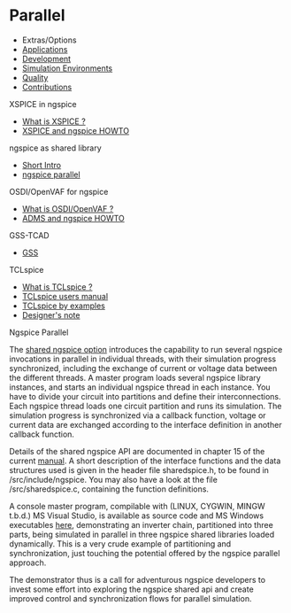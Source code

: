 # Parallel

- Extras/Options
- [Applications](./applic.html)
- [Development](./devel.html)
- [Simulation Environments](./resources.html)
- [Quality](./quality.html)
- [Contributions](./contrib.html)

XSPICE in ngspice

- [What is XSPICE ?](./xspice.html)
- [XSPICE and ngspice HOWTO](./xspicehowto.html)

ngspice as shared library

- [Short Intro](./shared.html)
- [ngspice parallel](./parallel.html)

OSDI/OpenVAF for ngspice

- [What is OSDI/OpenVAF ?](./osdi.html)
- [ADMS and ngspice HOWTO](./admshowto.html)

GSS-TCAD

- [GSS](./gss.html)

TCLspice

- [What is TCLspice ?](./tclspice.html)
- [TCLspice users manual](./tclusers.html)
- [TCLspice by examples](./tclexamples.html)
- [Designer's note](./tclnotes.html)

Ngspice Parallel

The [shared ngspice option](./shared.html) introduces the capability to run several ngspice invocations in parallel in individual threads, with their simulation progress synchronized, including the exchange of current or voltage data between the different threads. A master program loads several ngspice library instances, and starts an individual ngspice thread in each instance. You have to divide your circuit into partitions and define their interconnections. Each ngspice thread loads one circuit partition and runs its simulation. The simulation progress is synchronized via a callback function, voltage or current data are exchanged according to the interface definition in another callback function.

Details of the shared ngspice API are documented in chapter 15 of the current [manual](https://ngspice.sourceforge.io/docs/ngspice-manual.pdf). A short description of the interface functions and the data structures used is given in the header file sharedspice.h, to be found in /src/include/ngspice. You may also have a look at the file /src/sharedspice.c, containing the function definitions.

A console master program, compilable with (LINUX, CYGWIN, MINGW t.b.d.) MS Visual Studio, is available as source code and MS Windows executables [here](https://ngspice.sourceforge.io/ngspice-shared-lib/ngspice_sync_win.7z), demonstrating an inverter chain, partitioned into three parts, being simulated in parallel in three ngspice shared libraries loaded dynamically. This is a very crude example of partitioning and synchronization, just touching the potential offered by the ngspice parallel approach.

The demonstrator thus is a call for adventurous ngspice developers to invest some effort into exploring the ngspice shared api and create improved control and synchronization flows for parallel simulation.
